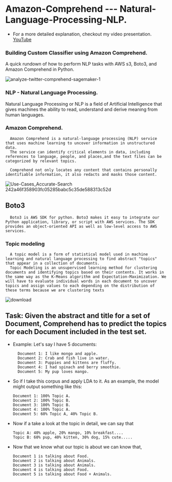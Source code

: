 # Amazon-Comprehend --- Natural-Language-Processing-NLP.

   * For a more detailed explanation, checkout my video presentation. [YouTube](https://www.youtube.com/watch?v=7azRd_k-H4M&list=PLe-rtwou_fp0QBbFJBpZKFesEWhxbizlI&index=2&t=13s)

### Building Custom Classifier using Amazon Comprehend.
   A quick rundown of how to perform NLP tasks with AWS s3, Boto3, and Amazon Comprehend in Python.


![analyze-twitter-comprehend-sagemaker-1](https://user-images.githubusercontent.com/58945964/132104618-a502117c-0f5c-43a0-b9c9-51f8e7151e7b.gif)


### NLP - Natural Language Processing.

   Natural Language Processing or NLP is a field of Artificial Intelligence that gives machines the ability to read, understand and derive meaning from human languages.



### Amazon Comprehend.

      Amazon Comprehend is a natural-language processing (NLP) service that uses machine learning to uncover information in unstructured data. 
      The service can identify critical elements in data, including references to language, people, and places,and the text files can be categorized by relevant topics. 

      Comprehend not only locates any content that contains personally identifiable information, it also redacts and masks those content.

![Use-Cases_Accurate-Search 242a46f358903fc05285babc5c35de588313c52d](https://user-images.githubusercontent.com/58945964/132104825-fbe4573c-4984-41fd-8c93-1123bf8f203a.png)


## Boto3

      Boto3 is AWS SDK for python. Boto3 makes it easy to integrate our Python application, library, or script with AWS services. The SDK provides an object-oriented API as well as low-level access to AWS services.


### Topic modeling
      A topic model is a form of statistical model used in machine learning and natural language processing to find abstract "topics" that appear in a collection of documents.
      Topic Modeling is an unsupervised learning method for clustering documents and identifying topics based on their contents. It works in the same way as the K-Means algorithm and Expectation-Maximization. We will have to evaluate individual words in each document to uncover topics and assign values to each depending on the distribution of these terms because we are clustering texts

![download](https://user-images.githubusercontent.com/58945964/132104713-661db5cc-1334-4d0a-95e0-535d893e1ba9.png)





## Task: Given the abstract and title for a set of Document, Comprehend has to predict the topics for each Document included in the test set.

  * Example:
      Let's say I have 5 documents:
    
          Document 1: I like mongo and apple.
          Document 2: Crab and fish live in water.
          Document 3: Puppies and kittens are fluffy.
          Document 4: I had spinach and berry smoothie.
          Document 5: My pup loves mango.
    
   * So if I take this corpus and apply LDA to it. As an example, the model might output something like this:
   
         Document 1: 100% Topic A.
         Document 2: 100% Topic B.
         Document 3: 100% Topic B.
         Document 4: 100% Topic A.
         Document 5: 60% Topic A, 40% Topic B.

   * Now if a take a look at the topic in detail, we can say that
   
         Topic A: 40% apple, 20% mango, 10% breakfast....
         Topic B: 60% pup, 40% kitten, 30% dog, 15% cute.....


   * Now that we know what our topic is about we can know that,
   
         Document 1 is talking about Food.
         Document 2 is talking about Animals.
         Document 3 is talking about Animals.
         Document 4 is talking about Food.
         Document 5 is talking about Food + Animals.
































